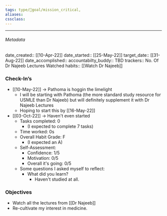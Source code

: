 ```yaml
---
tags: type/🎯goal/mission_critical, 
aliases:
cssclass: 
---
```

---

###### Metadata 
date_created:: [[10-Apr-22]]
date_started:: [[25-May-22]]
target_date:: [[31-Aug-22]]
date_accomplished::
accountabilty_buddy:: TBD
trackers:: No. Of Dr Najeeb Lectures Watched 
habits:: [[Watch Dr Najeeb]]

### Check-In’s
- [[10-May-22]] → Pathoma is hoggin the limelight
	- I will be starting with Pathoma (the more standard study resource for USMLE than Dr Najeeb) but will definitely supplement it with Dr Najeeb Lectures
	- Hoping to start this by [[16-May-22]]
- [[03-Oct-22]] → Haven't even started
	- Tasks completed: 0  
		- (I expected to complete 7 tasks)  
	- Time worked: 0s  
	- Overall Habit Grade: F  
		- (I expected an A)  
	- Self-Assessment:  
		- Confidence: 1/5  
		- Motivation: 0/5  
		- Overall it's going: 0/5  
	- Some questions I asked myself to reflect:  
		- What did you learn?  
			- Haven't studied at all.
### Objectives
- Watch all the lectures from [[Dr Najeeb]]
- Re-cultivate my interest in medicine.






